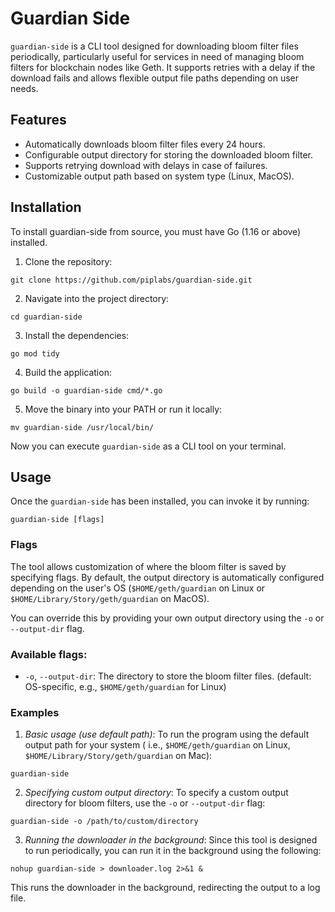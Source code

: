# Guardian Side

`guardian-side` is a CLI tool designed for downloading bloom filter files periodically, particularly useful for services
in need of managing bloom filters for blockchain nodes like Geth. It supports retries with a delay if the download fails
and allows flexible output file paths depending on user needs.

## Features

* Automatically downloads bloom filter files every 24 hours.
* Configurable output directory for storing the downloaded bloom filter.
* Supports retrying download with delays in case of failures.
* Customizable output path based on system type (Linux, MacOS).

## Installation

To install guardian-side from source, you must have Go (1.16 or above) installed.

1. Clone the repository:

```shell
git clone https://github.com/piplabs/guardian-side.git
```

2. Navigate into the project directory:

```shell
cd guardian-side
```

3. Install the dependencies:

```shell
go mod tidy
```

4. Build the application:

```shell
go build -o guardian-side cmd/*.go
```

5. Move the binary into your PATH or run it locally:

```shell
mv guardian-side /usr/local/bin/
```

Now you can execute `guardian-side` as a CLI tool on your terminal.

## Usage

Once the `guardian-side` has been installed, you can invoke it by running:

```shell
guardian-side [flags]
```

### Flags

The tool allows customization of where the bloom filter is saved by specifying flags. By default, the output directory
is automatically configured depending on the user's OS (`$HOME/geth/guardian` on Linux
or `$HOME/Library/Story/geth/guardian` on MacOS).

You can override this by providing your own output directory using the `-o` or `--output-dir` flag.

### Available flags:

* `-o`, `--output-dir`: The directory to store the bloom filter files. (default: OS-specific,
  e.g., `$HOME/geth/guardian` for Linux)

### Examples

1. *Basic usage (use default path)*: To run the program using the default output path for your system (
   i.e., `$HOME/geth/guardian` on Linux, `$HOME/Library/Story/geth/guardian` on Mac):

```shell
guardian-side
```

2. *Specifying custom output directory*: To specify a custom output directory for bloom filters, use the `-o`
   or `--output-dir` flag:

```shell
guardian-side -o /path/to/custom/directory
```

3. *Running the downloader in the background*: Since this tool is designed to run periodically, you can run it in the
   background using the following:

```shell
nohup guardian-side > downloader.log 2>&1 &
```

This runs the downloader in the background, redirecting the output to a log file.